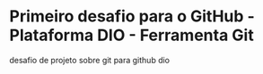 # Primeiro desafio para o GitHub - Plataforma DIO - Ferramenta Git
desafio de projeto sobre git para github dio
